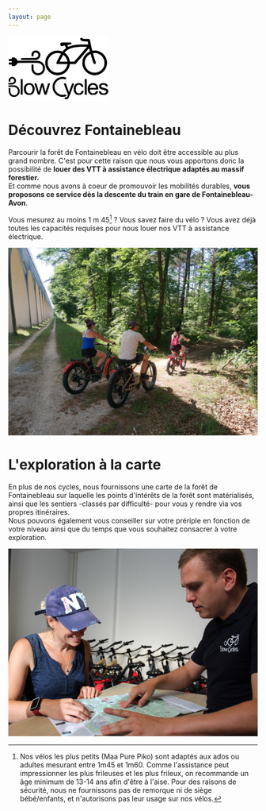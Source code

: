 ```yaml
---
layout: page
---
```


<img src="/assets/images/logo_full.svg" alt="logo_full" width="40%" class="image-center" style="min-width: 200px;"/>

# Découvrez Fontainebleau

Parcourir la forêt de Fontainebleau en vélo doit être accessible au plus grand nombre. C'est pour cette raison que nous vous apportons donc la possibilité de **louer des VTT à assistance électrique adaptés au massif forestier.**<br/>Et comme nous avons à coeur de promouvoir les mobilités durables, **vous proposons ce service dès la descente du train en gare de Fontainebleau-Avon**.

Vous mesurez au moins 1 m 45[^1] ? Vous savez faire du vélo ? Vous avez déjà toutes les capacités requises pour nous louer nos VTT à assistance électrique.

<img src="/assets/images/homepage/homepage_1.jpg" alt="homepage_1" class="image-center image-width"/>

# L'exploration à la carte

En plus de nos cycles, nous fournissons une carte de la forêt de Fontainebleau sur laquelle les points d'intérêts de la forêt sont matérialisés, ainsi que les sentiers -classés par difficulté- pour vous y rendre via vos propres itinéraires.<br/>Nous pouvons également vous conseiller sur votre prériple en fonction de votre niveau ainsi que du temps que vous souhaitez consacrer à votre exploration.

<img src="/assets/images/homepage/homepage_2.jpg" alt="homepage_2" class="image-center image-width"/>

[^1]: Nos vélos les plus petits (Maa Pure Piko) sont adaptés aux ados ou adultes mesurant entre 1m45 et 1m60. Comme l'assistance peut impressionner les plus frileuses et les plus frileux, on recommande un âge minimum de 13-14 ans afin d'être à l'aise. Pour des raisons de sécurité, nous ne fournissons pas de remorque ni de siège bébé/enfants, et n'autorisons pas leur usage sur nos vélos.
